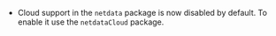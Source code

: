- Cloud support in the `netdata` package is now disabled by default. To enable it use the `netdataCloud` package.
